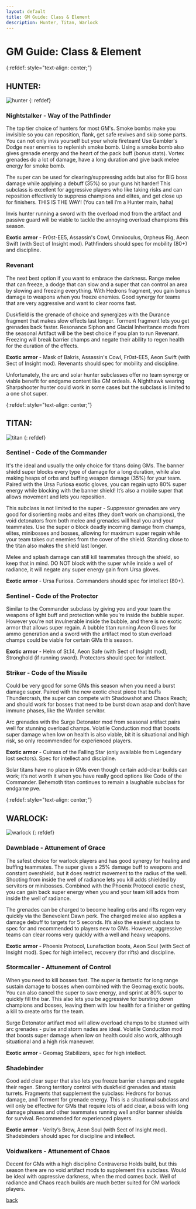 ```yaml
---
layout: default
title: GM Guide: Class & Element
description: Hunter, Titan, Warlock
---
```


# GM Guide: Class & Element

{:refdef: style="text-align: center;"}
## HUNTER:
![hunter](https://grandmaster-nf.github.io/assets/images/hunter.jpg)
{: refdef}

### Nightstalker - Way of the Pathfinder
The  top tier choice of hunters for most GM's. Smoke bombs make you invisible so you can reposition, flank, get safe revives and skip some parts. You can not only invis yourself but your whole fireteam! Use Gambler's Dodge near enemies to replenish smoke bomb. Using a smoke bomb also gives grenade energy and the heart of the pack buff (bonus stats). Vortex grenades do a lot of damage, have a long duration and give back melee energy for smoke bomb.

The super can be used for clearing/suppressing adds but also for BIG boss damage while applying a debuff (35%) so your guns hit harder! This subclass is excellent for aggressive players who like taking risks and can reposition effectively to suppress champions and elites, and get close up for finishers. THIS IS THE WAY! (You can tell I’m a Hunter main, haha)

Invis hunter running a sword with the overload mod from the artifact and passive guard will be viable to tackle the annoying overload champions this season.

**Exotic armor** - Fr0st-EE5, Assassin's Cowl, Omnioculus, Orpheus Rig, Aeon Swift (with Sect of Insight mod). Pathfinders should spec for mobility (80+) and discipline.


### Revenant
The next best option if you want to embrace the darkness. Range melee that can freeze, a dodge that can slow and a super that can control an area by slowing and freezing everything. With Hedrons fragment, you gain bonus damage to weapons when you freeze enemies. Good synergy for teams that are very aggressive and want to clear rooms fast.

Duskfield is the grenade of choice and synergizes with the Durance fragment that makes slow effects last longer. Torment fragment lets you get grenades back faster. Resonance Siphon and Glacial Inheritance mods from the seasonal Artifact will be the best choice if you plan to run Revenant. Freezing will break barrier champs and negate their ability to regen health for the duration of the effects.

**Exotic armor** - Mask of Bakris, Assassin's Cowl, Fr0st-EE5, Aeon Swift (with Sect of Insight mod). Revenants should spec for mobility and discipline.


Unfortunately, the arc and solar hunter subclasses offer no team synergy or viable benefit for endgame content like GM ordeals. A Nighthawk wearing Sharpshooter hunter could work in some cases but the subclass is limited to a one shot super.


{:refdef: style="text-align: center;"}
## TITAN:
![titan](https://grandmaster-nf.github.io/assets/images/titan.jpg)
{: refdef}

### Sentinel - Code of the Commander
It's the ideal and usually the only choice for titans doing GMs. The banner shield super blocks every type of damage for a long duration, while also making heaps of orbs and buffing weapon damage (35%) for your team. Paired with the Ursa Furiosa exotic gloves, you can regain upto 80% super energy while blocking with the banner shield! It’s also a mobile super that allows movement and lets you reposition.

This subclass is not limited to the super - Suppressor grenades are very good for disorienting mobs and elites (they don’t work on champions), the void detonators from both melee and grenades will heal you and your teammates. Use the super o block deadly incoming damage from champs, elites, minibosses and bosses, allowing for maximum super regain while your team takes out enemies from the cover of the shield. Standing close to the titan also makes the shield last longer.

Melee and splash damage can still kill teammates through the shield, so keep that in mind. DO NOT block with the super while inside a well of radiance, it will negate any super energy gain from Ursa gloves.

**Exotic armor** - Ursa Furiosa. Commanders should spec for intellect (80+).


### Sentinel - Code of the Protector
Similar to the Commander subclass by giving you and your team the weapons of light buff and protection while you’re inside the bubble super. However you’re not invulnerable inside the bubble, and there is no exotic armor that allows super regain. A bubble titan running Aeon Gloves for ammo generation and a sword with the artifact mod to stun overload champs could be viable for certain GMs this season.

**Exotic armor** - Helm of St.14, Aeon Safe (with Sect of Insight mod), Stronghold (if running sword). Protectors should spec for intellect.


### Striker - Code of the Missile
Could be very good for some GMs this season when you need a burst damage super. Paired with the new exotic chest piece that buffs Thundercrash, the super can compete with Shadowshot and Chaos Reach; and should work for bosses that need to be burst down asap and don’t have immune phases, like the Warden servitor.

Arc grenades with the Surge Detonator mod from seasonal artifact pairs well for stunning overload champs. Volatile Conduction mod that boosts super damage when low on health is also viable, bit it is situational and high risk, so only recommended for experienced players.

**Exotic armor** - Cuirass of the Falling Star (only available from Legendary lost sectors). Spec for intellect and discipline.

Solar titans have no place in GMs even though certain add-clear builds can work; it’s not worth it when you have really good options like Code of the Commander. Behemoth titan continues to remain a laughable subclass for endgame pve.

{:refdef: style="text-align: center;"}
## WARLOCK:
![warlock](https://grandmaster-nf.github.io/assets/images/warlock.jpg)
{: refdef}

### Dawnblade - Attunement of Grace
The safest choice for warlock players and has good synergy for healing and buffing teammates. The super gives a 25% damage buff to weapons and constant overshield, but it does restrict movement to the radius of the well. Shooting from inside the well of radiance lets you kill adds shielded by servitors or minibosses. Combined with the Phoenix Protocol exotic chest, you can gain back super energy when you and your team kill adds from inside the well of radiance.

The grenades can be charged to become healing orbs and rifts regen very quickly via the Benevolent Dawn perk. The charged melee also applies a damage debuff to targets for 5 seconds. It’s also the easiest subclass to spec for and recommended to players new to GMs. However, aggressive teams can clear rooms very quickly with a well and heavy weapons.

**Exotic armor** - Phoenix Protocol, Lunafaction boots, Aeon Soul (with Sect of Insight mod). Spec for high intellect, recovery (for rifts) and discipline.


### Stormcaller - Attunement of Control
When you need to kill bosses fast. The super is fantastic for long range sustain damage to bosses when combined with the Geomag exotic boots. You can also cancel the super to save energy, and sprint at 80% super to quickly fill the bar. This also lets you be aggressive for bursting down champions and bosses, leaving them with low health for a finisher or getting a kill to create orbs for the team.

Surge Detonator artifact mod will allow overload champs to be stunned with arc grenades - pulse and storm nades are ideal. Volatile Conduction mod that boosts super damage when low on health could also work, although situational and a high risk maneuver.

**Exotic armor** - Geomag Stabilizers, spec for high intellect.


### Shadebinder
Good add clear super that also lets you freeze barrier champs and negate their regen. Strong territory control with duskfield grenades and stasis turrets. Fragments that supplement the subclass: Hedrons for bonus damage, and Torment for grenade energy. This is a situational subclass and will only be effective for GMs that require lots of add clear, a boss with long damage phases and other teammates running well and/or banner shields for survival. Recommended for experienced players.

**Exotic armor** - Verity’s Brow, Aeon Soul (with Sect of Insight mod). Shadebinders should spec for discipline and intellect.


### Voidwalkers - Attunement of Chaos
Decent for GMs with a high discipline Contraverse Holds build, but this season there are no void artifact mods to supplement this subclass. Would be ideal with oppressive darkness, when the mod comes back. Well of radiance and Chaos reach builds are much better suited for GM warlock players.

[back](https://grandmaster-nf.github.io/)
